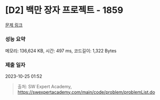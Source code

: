 # [D2] 백만 장자 프로젝트 - 1859 

[문제 링크](https://swexpertacademy.com/main/code/problem/problemDetail.do?contestProbId=AV5LrsUaDxcDFAXc) 

### 성능 요약

메모리: 136,624 KB, 시간: 497 ms, 코드길이: 1,322 Bytes

### 제출 일자

2023-10-25 01:52



> 출처: SW Expert Academy, https://swexpertacademy.com/main/code/problem/problemList.do